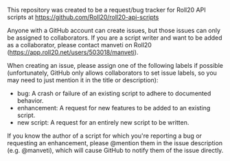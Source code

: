 This repository was created to be a request/bug tracker for Roll20 API scripts at https://github.com/Roll20/roll20-api-scripts

Anyone with a GitHub account can create issues, but those issues can only be assigned to collaborators.  If you are a script writer and want to be added as a collaborator, please contact manveti on Roll20 (https://app.roll20.net/users/503018/manveti).

When creating an issue, please assign one of the following labels if possible (unfortunately, GitHub only allows collaborators to set issue labels, so you may need to just mention it in the title or description):
 * bug: A crash or failure of an existing script to adhere to documented behavior.
 * enhancement: A request for new features to be added to an existing script.
 * new script: A request for an entirely new script to be written.

If you know the author of a script for which you're reporting a bug or requesting an enhancement, please @mention them in the issue description (e.g. @manveti), which will cause GitHub to notify them of the issue directly.
